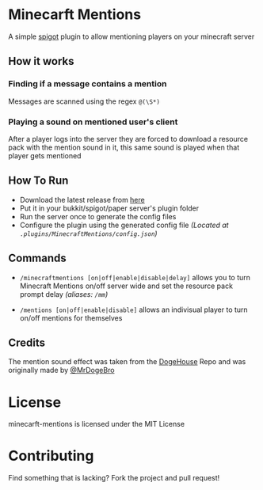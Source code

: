 # Minecarft Mentions

A simple [spigot](https://www.spigotmc.org/) plugin to allow mentioning players on your minecraft server

## How it works
### Finding if a message contains a mention
Messages are scanned using the regex `@(\S*)`
### Playing a sound on mentioned user's client
After a player logs into the server they are forced to download a resource pack with the mention sound in it, this same sound is played when that player gets mentioned

## How To Run
- Download the latest release from [here](https://github.com/amitojsingh366/minecraft-mentions/releases)
- Put it in your bukkit/spigot/paper server's plugin folder
- Run the server once to generate the config files
- Configure the plugin using the generated config file *(Located at `.plugins/MinecraftMentions/config.json`)*

## Commands
- `/minecraftmentions [on|off|enable|disable|delay]` allows you to turn Minecraft Mentions
  on/off server wide and set the resource pack prompt delay *(aliases: `/mm`)*
  
- `/mentions [on|off|enable|disable]` allows an indivisual player to turn on/off mentions for themselves

## Credits
The mention sound effect was taken from the [DogeHouse](https://github.com/benawad/dogehouse/blob/staging/kibbeh/public/sound-effects/roomChatMention.wav) Repo and was originally made by [@MrDogeBro](https://github.com/MrDogeBro)

# License
minecarft-mentions is licensed under the MIT License

# Contributing
Find something that is lacking? Fork the project and pull request!